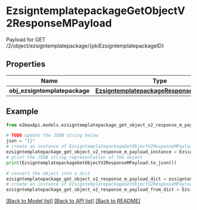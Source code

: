 # EzsigntemplatepackageGetObjectV2ResponseMPayload

Payload for GET /2/object/ezsigntemplatepackage/{pkiEzsigntemplatepackageID}

## Properties

Name | Type | Description | Notes
------------ | ------------- | ------------- | -------------
**obj_ezsigntemplatepackage** | [**EzsigntemplatepackageResponseCompound**](EzsigntemplatepackageResponseCompound.md) |  | 

## Example

```python
from eZmaxApi.models.ezsigntemplatepackage_get_object_v2_response_m_payload import EzsigntemplatepackageGetObjectV2ResponseMPayload

# TODO update the JSON string below
json = "{}"
# create an instance of EzsigntemplatepackageGetObjectV2ResponseMPayload from a JSON string
ezsigntemplatepackage_get_object_v2_response_m_payload_instance = EzsigntemplatepackageGetObjectV2ResponseMPayload.from_json(json)
# print the JSON string representation of the object
print(EzsigntemplatepackageGetObjectV2ResponseMPayload.to_json())

# convert the object into a dict
ezsigntemplatepackage_get_object_v2_response_m_payload_dict = ezsigntemplatepackage_get_object_v2_response_m_payload_instance.to_dict()
# create an instance of EzsigntemplatepackageGetObjectV2ResponseMPayload from a dict
ezsigntemplatepackage_get_object_v2_response_m_payload_from_dict = EzsigntemplatepackageGetObjectV2ResponseMPayload.from_dict(ezsigntemplatepackage_get_object_v2_response_m_payload_dict)
```
[[Back to Model list]](../README.md#documentation-for-models) [[Back to API list]](../README.md#documentation-for-api-endpoints) [[Back to README]](../README.md)


